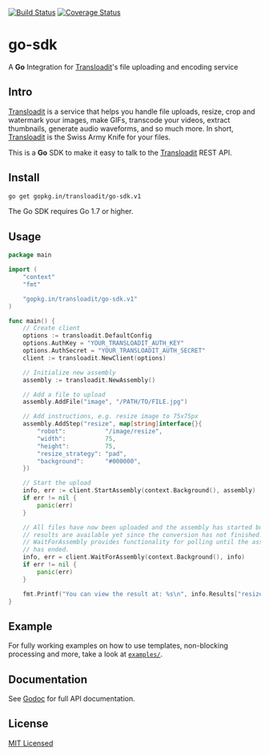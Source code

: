 [![Build Status](https://travis-ci.org/transloadit/go-sdk.svg)](https://travis-ci.org/transloadit/go-sdk)
[![Coverage Status](https://coveralls.io/repos/transloadit/go-sdk/badge.png)](https://coveralls.io/r/transloadit/go-sdk)

# go-sdk

A **Go** Integration for [Transloadit](https://transloadit.com)'s file uploading and encoding service

## Intro

[Transloadit](https://transloadit.com) is a service that helps you handle file uploads, resize, crop and watermark your images, make GIFs, transcode your videos, extract thumbnails, generate audio waveforms, and so much more. In short, [Transloadit](https://transloadit.com) is the Swiss Army Knife for your files.

This is a **Go** SDK to make it easy to talk to the [Transloadit](https://transloadit.com) REST API.

## Install

```bash
go get gopkg.in/transloadit/go-sdk.v1
```

The Go SDK requires Go 1.7 or higher.

## Usage

```go
package main

import (
	"context"
	"fmt"

	"gopkg.in/transloadit/go-sdk.v1"
)

func main() {
	// Create client
	options := transloadit.DefaultConfig
	options.AuthKey = "YOUR_TRANSLOADIT_AUTH_KEY"
	options.AuthSecret = "YOUR_TRANSLOADIT_AUTH_SECRET"
	client := transloadit.NewClient(options)

	// Initialize new assembly
	assembly := transloadit.NewAssembly()

	// Add a file to upload
	assembly.AddFile("image", "/PATH/TO/FILE.jpg")

	// Add instructions, e.g. resize image to 75x75px
	assembly.AddStep("resize", map[string]interface{}{
		"robot":           "/image/resize",
		"width":           75,
		"height":          75,
		"resize_strategy": "pad",
		"background":      "#000000",
	})

	// Start the upload
	info, err := client.StartAssembly(context.Background(), assembly)
	if err != nil {
		panic(err)
	}

	// All files have now been uploaded and the assembly has started but no
	// results are available yet since the conversion has not finished.
	// WaitForAssembly provides functionality for polling until the assembly
	// has ended.
	info, err = client.WaitForAssembly(context.Background(), info)
	if err != nil {
		panic(err)
	}

	fmt.Printf("You can view the result at: %s\n", info.Results["resize"][0].SSLURL)
}
```

## Example

For fully working examples on how to use templates, non-blocking processing and more, take a look at [`examples/`](https://github.com/transloadit/go-sdk/tree/master/examples).

## Documentation

See <a href="https://godoc.org/gopkg.in/transloadit/go-sdk.v1">Godoc</a> for full API documentation.

## License

[MIT Licensed](LICENSE)
